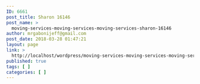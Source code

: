 ```yaml
---
ID: 6661
post_title: Sharon 16146
post_name: >
  moving-services-moving-services-moving-services-sharon-16146
author: mrgabonijeff@gmail.com
post_date: 2018-03-28 01:47:21
layout: page
link: >
  http://localhost/wordpress/moving-services-moving-services-moving-services-sharon-16146/
published: true
tags: [ ]
categories: [ ]
---
```

